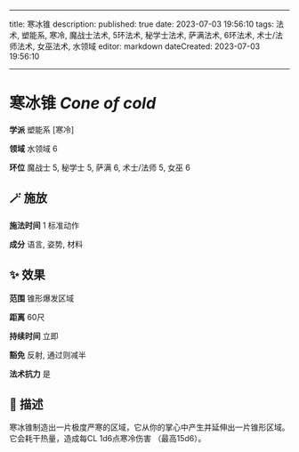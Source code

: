 
---
title: 寒冰锥
description: 
published: true
date: 2023-07-03 19:56:10
tags: 法术, 塑能系, 寒冷, 魔战士法术, 5环法术, 秘学士法术, 萨满法术, 6环法术, 术士/法师法术, 女巫法术, 水领域
editor: markdown
dateCreated: 2023-07-03 19:56:10

---

# **寒冰锥** *Cone of cold*

**学派** 塑能系 \[寒冷\] 

**领域** 水领域 6

**环位** 魔战士 5, 秘学士 5, 萨满 6, 术士/法师 5, 女巫 6

## 🪄 施放

**施法时间** 1 标准动作

**成分** 语言, 姿势, 材料

## ✨ 效果  

**范围** 锥形爆发区域

**距离** 60尺  

**持续时间** 立即 

**豁免** 反射, 通过则减半

**法术抗力** 是

## 📖 描述

寒冰锥制造出一片极度严寒的区域，它从你的掌心中产生并延伸出一片锥形区域。它会耗干热量，造成每CL 1d6点寒冷伤害 （最高15d6）。
    